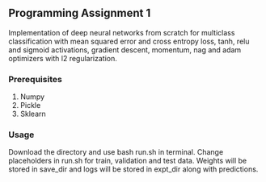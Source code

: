 ## Programming Assignment 1
Implementation of deep neural networks from scratch for multiclass classification with mean squared error and cross entropy loss, tanh, relu and sigmoid activations, gradient descent, momentum, nag and adam optimizers with l2 regularization.  

### Prerequisites 
1) Numpy  
2) Pickle 
3) Sklearn

### Usage
Download the directory and use bash run.sh in terminal. Change placeholders in run.sh for train, validation and test data. Weights will be stored in save_dir and logs will be stored in expt_dir along with predictions. 




